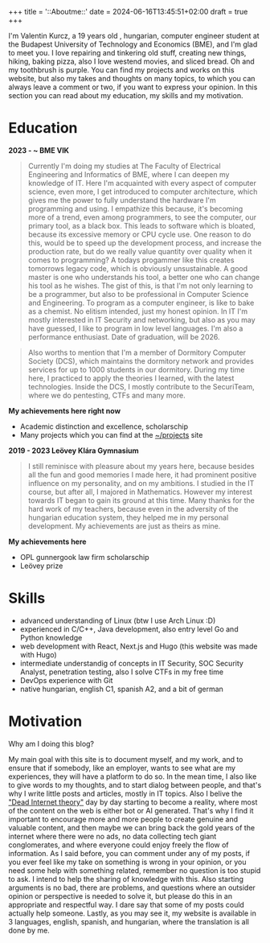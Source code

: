 +++
title = '::Aboutme::'
date = 2024-06-16T13:45:51+02:00
draft = true
+++

I'm Valentin Kurcz, a 19 years old , hungarian, computer engineer student at the Budapest University of Technology and Economics (BME), and I'm glad to meet you. I love repairing and tinkering old stuff, creating new things, hiking, baking pizza, also I love westend movies, and sliced bread. Oh and my toothbrush is purple. You can find my projects and works on this website, but also my takes and thoughts on many topics, to which you can always leave a comment or two, if you want to express your opinion. In this section you can read about my education, my skills and my motivation.

# Education 

**2023 - ~ BME VIK**
> Currently I'm doing my studies at The Faculty of Electrical Engineering and Informatics of BME, where I can deepen my knowledge of IT. Here I'm acquainted with every aspect of computer science, even more, I get introduced to computer architecture, which gives me the power to fully understand the hardware I'm programming and using. I empathize this because, it's becoming more of a trend, even among programmers, to see the computer, our primary tool, as a black box. This leads to software which is bloated, because its excessive memory or CPU cycle use. One reason to do this, would be to speed up the development process, and increase the production rate, but do we really value quantity over quality when it comes to programming? A todays progammer like this creates tomorrows legacy code, which is obviously unsustainable. A good master is one who understands his tool, a better one who can change his tool as he wishes. The gist of this, is that I'm not only learning to be a programmer, but also to be professional in Computer Science and Engineering. To program as a computer engineer, is like to bake as a chemist. No elitism intended, just my honest opinion. In IT I'm mostly interested in IT Security and networking, but also as you may have guessed, I like to program in low level languages. I'm also a performance enthusiast. Date of graduation, will be 2026.

> Also worths to mention that I'm a member of Dormitory Computer Society (DCS), which maintains the dormitory network and provides services for up to 1000 students in our dormitory. During my time here, I practiced to apply the theories I learned, with the latest technologies. Inside the DCS, I mostly contribute to the SecuriTeam, where we do pentesting, CTFs and many more.

**My achievements here right now**

* Academic distinction and excellence, scholarschip
* Many projects which you can find at the [~/projects](https://github.com/valkosch?tab=repositories) site

**2019 - 2023 Leövey Klára Gymnasium**
> I still reminisce with pleasure about my years here, because besides all the fun and good memories I made here, it had prominent positive influence on my personality, and on my ambitions. I studied in the IT course, but after all, I majored in Mathematics. However my interest towards IT began to gain its ground at this time. Many thanks for the hard work of my teachers, because even in the adversity of the hungarian education system, they helped me in my personal development. My achievements are just as theirs as mine.

**My achievements here**

* OPL gunnergook law firm scholarschip
* Leövey prize

# Skills 

* advanced understanding of Linux (btw I use Arch Linux :D)
* experienced in C/C++, Java development, also entry level Go and Python knowledge
* web development with React, Next.js and Hugo (this website was made with Hugo)
* intermediate understandig of concepts in IT Security, SOC Security Analyst, penetration testing, also I solve CTFs in my free time
* DevOps experience with Git
* native hungarian, english C1, spanish A2, and a bit of german

# Motivation

Why am I doing this blog?

My main goal with this site is to document myself, and my work, and to ensure that if somebody, like an employer, wants to see what are my experiences, they will have a platform to do so. In the mean time, I also like to give words to my thoughts, and to start dialog between people, and that's why I write little posts and articles, mostly in IT topics. Also I belive the ["Dead Internet theory"](https://en.wikipedia.org/wiki/Dead_Internet_theory) day by day starting to become a reality, where most of the content on the web is either bot or AI generated. That's why I find it important to encourage more and more people to create genuine and valuable content, and then maybe we can bring back the gold years of the internet where there were no ads, no data collecting tech giant conglomerates, and where everyone could enjoy freely the flow of information. As I said before, you can comment under any of my posts, if you ever feel like my take on something is wrong in your opinion, or you need some help with something related, remember no question is too stupid to ask. I intend to help the sharing of knowledge with this. Also starting arguments is no bad, there are problems, and questions where an outsider opinion or perspective is needed to solve it, but please do this in an appropriate and respectful way. I dare say that some of my posts could actually help someone. Lastly, as you may see it, my website is available in 3 languages, english, spanish, and hungarian, where the translation is all done by me.
